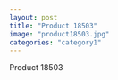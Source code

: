```yaml
---
layout: post
title: "Product 18503"
image: "product18503.jpg"
categories: "category1"
---
```

Product 18503
